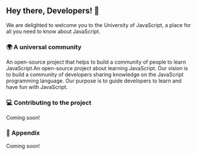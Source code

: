 ## Hey there, Developers! 👋

We are delighted to welcome you to the University of JavaScript, a place for all you need to know about JavaScript.

### 🌍 A universal community

An open-source project that helps to build a community of people to learn JavaScript.An open-source project about learning JavaScript. Our vision is to build a community of developers sharing knowledge on the JavaScript programming language. Our purpose is to guide developers to learn and have fun with JavaScript.

### 💻 Contributing to the project

Coming soon!

### 📌 Appendix

Coming soon!
